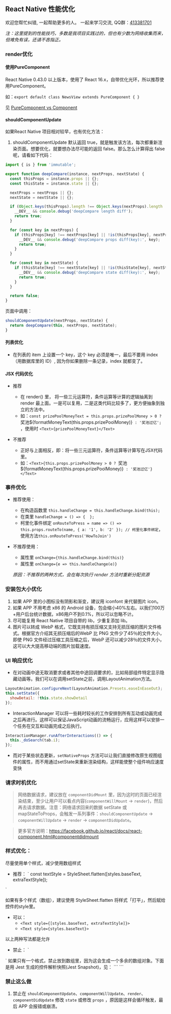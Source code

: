 ## React Native 性能优化

欢迎您帮忙纠错, 一起帮助更多的人。 一起来学习交流, QQ群：[413381701](http://shang.qq.com/wpa/qunwpa?idkey=3b9474dacbf35e4a9659e89399758406e510e5b8a3f81109f7d07efaadc6056d)

_注：这里提到的性能技巧，多数是我项目实践过的，但也有少数为网络收集而来，但难免有误，还请不吝指正。_

### render优化

#### 使用PureComponent
React Native 0.43.0 以上版本，使用了 React 16.x，自带优化光环，所以推荐使用PureComponent。

如：`export default class NewsView extends PureComponent { }`

见 [PureComponent vs Component](
https://github.com/Kennytian/learning-react-native/blob/master/advanced/custom-components.md#4-组件开发优化)

#### shouldComponentUpdate
如果React Native 项目相对较早，也有优化方法：

1. shouldComponentUpdate 默认返回 true，就是触发该方法，每次都重新渲染页面。想要优化，就要想办法尽可能的返回 false。那么怎么计算得出 false 呢，请看如下代码：
```js
import { is } from 'immutable';

export function deepCompare(instance, nextProps, nextState) {
  const thisProps = instance.props || {};
  const thisState = instance.state || {};

  nextProps = nextProps || {};
  nextState = nextState || {};

  if (Object.keys(thisProps).length !== Object.keys(nextProps).length || Object.keys(thisState).length !== Object.keys(nextState).length) {
    __DEV__ && console.debug('deepCompare length diff');
    return true;
  }

  for (const key in nextProps) {
    if (thisProps[key] !== nextProps[key] || !is(thisProps[key], nextProps[key])) {
      __DEV__ && console.debug('deepCompare props diff(key):', key);
      return true;
    }
  }

  for (const key in nextState) {
    if (thisState[key] !== nextState[key] || !is(thisState[key], nextState[key])) {
      __DEV__ && console.debug('deepCompare state diff(key):', key);
      return true;
    }
  }

  return false;
}
```
页面中调用：
```js
shouldComponentUpdate(nextProps, nextState) {
  return deepCompare(this, nextProps, nextState);
}
```

#### 列表优化
- 在列表的 item 上设置一个 key，这个 key 必须是唯一，最后不要用 index（用数据库里的 ID）, 因为你如果删除一条记录，index 就都变了。

#### JSX 代码优化
- 推荐
  - 在 render() 里， 将一些三元运算符，条件运算等计算的逻辑抽离到 render 最上面。一是可以复用，二是这类代码比较多了，更方便抽象到独立的方法中。
  - 如：`const prizePoolMoneyText = this.props.prizePoolMoney > 0 ? `奖池${formatMoneyText(this.props.prizePoolMoney)}` : '奖池过亿';` ，使用时 `<Text>{prizePoolMoneyText}</Text>`

- 不推荐
  - 正好与上面相反，即：将一些三元运算符，条件运算等计算写在JSX代码里。
  - 如：`<Text>{this.props.prizePoolMoney > 0 ? `奖池${formatMoneyText(this.props.prizePoolMoney)}` : '奖池过亿'}</Text>`

### 事件优化
* 推荐使用：
  * 在构造函数里 `this.handleChange = this.handleChange.bind(this);`
  * 在类里 `handleChange = () => {  };`
  * 柯里化事件绑定 `onRouteToPress = name => () => this.props.routeTo(name, { a: '1', b: '2' }); // 柯里化事件绑定`，使用方法`this.onRouteToPress('HowToJoin')` 

* 不推荐使用：
   * 属性里 `onChange={this.handleChange.bind(this)}`
   * 属性里 `onChange={e => this.handleChange(e)}`

  _原因：不推荐的两种方式，会在每次执行 render 方法时重新分配资源_

### 安装包大小优化
1. 如果 APP 里的小图标没有阴影和渐变，建议用 iconfont 来代替图片 icon。
2. 如果 APP 不用考虑 x86 的 Android 设备，包会缩小40%左右。以我们100万+用户后台统计数据，x86用户不到0.1%，所以可以忽略不计。 
3. 尽可能复用 React Native 项目自带的 lib，少重复添加 lib。
4. 图片可以转成 WebP 格式，它既支持有损压缩又支持无损压缩的图片文件格式。根据官方介绍其无损压缩后的WebP 比 PNG 文件少了45％的文件大小，即使 PNG 文件经过压缩工具压缩之后，WebP 还可以减少28％的文件大小，这可以大大提高移动端的图片加载速度。

### UI 响应优化
- 在对动画中途无取消要求或者其他中途回调要求的，比如局部组件特定显示隐藏动画等。我们可以在调用setState之前，调用LayoutAnimation方法。
```js
LayoutAnimation.configureNext(LayoutAnimation.Presets.easeInEaseOut);
this.setState({
  showDetail: !this.state.showDetail
});
```

- InteractionManager 可以将一些耗时较长的工作安排到所有互动或动画完成之后再进行。这样可以保证JavaScript动画的流畅运行，应用这样可以安排一个任务在交互和动画完成之后执行。
```js
InteractionManager.runAfterInteractions(() => {
  this._doSearch(tab.i);
});
```

- 而对于某些状态更新，`setNativeProps` 方法可以让我们直接修改原生视图组件的属性，而不用通过setState来重新渲染结构，这样能使整个组件响应速度变快

### 请求时机优化
>网络数据请求，建议放在 `componentDidMount` 里，因为这时的页面已经渲染结束，至少让用户可以看点内容(`componentWillMount` -> `render`)，然后再去请求数据。注意：网络请求回来的数据 setState 或 mapStateToProps，会触发一系列事件：`shouldComponentUpdate` -> `componentWillUpdate` -> `render` -> `componentDidUpdate`。

>更多官方说明：https://facebook.github.io/react/docs/react-component.html#componentdidmount

### 样式优化：
尽量使用单个样式，减少使用数组样式
- 推荐：
`
const textStyle = StyleSheet.flatten([styles.baseText, extraTextStyle]);
<Text style={textStyle}>
`

如果有多个样式（数组），建议使用 StyleSheet.flatten 将样式「打平」，然后赋给控件的style里。

- 可以：
  - `<Text style={[styles.baseText, extraTextStyle]}>`
  - `<Text style={styles.baseText}>`

以上两种写法都是允许

- 禁止：
`
<View style={[styles.rowWrapper]}>
`
如果只有一个格式，禁止放到数组里，因为这会生成一个多余的数组对象。下面是用 Jest 生成的控件解析快照(Jest Snapshot)，见：
```
<Text
    accessible={true}
    allowFontScaling={false}
    ellipsizeMode="tail"
    style={
      Array [
        Object {
          "marginTop": 15,
          "textAlign": "center",
        }
      ]
    }
  >
```

### 禁止这么做
1. 禁止在 `shouldComponentUpdate`、`componentWillUpdate`、`render`、`componentDidUpdate` 修改 `state` 或修改 `props` ，原因是这样会循环触发，最后 APP 会报错或崩溃。
